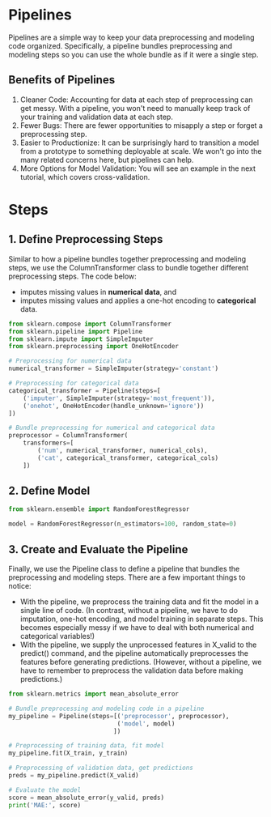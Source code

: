 # Pipelines
Pipelines are a simple way to keep your data preprocessing and modeling code organized. Specifically, a pipeline bundles preprocessing and modeling steps so you can use the whole bundle as if it were a single step.

## Benefits of Pipelines
1. Cleaner Code: Accounting for data at each step of preprocessing can get messy. With a pipeline, you won't need to manually keep track of your training and validation data at each step.
2. Fewer Bugs: There are fewer opportunities to misapply a step or forget a preprocessing step.
3. Easier to Productionize: It can be surprisingly hard to transition a model from a prototype to something deployable at scale. We won't go into the many related concerns here, but pipelines can help.
4. More Options for Model Validation: You will see an example in the next tutorial, which covers cross-validation.

# Steps
## 1. Define Preprocessing Steps
Similar to how a pipeline bundles together preprocessing and modeling steps, we use the ColumnTransformer class to bundle together different preprocessing steps. The code below:
- imputes missing values in **numerical data**, and
- imputes missing values and applies a one-hot encoding to **categorical** data.

```python
from sklearn.compose import ColumnTransformer
from sklearn.pipeline import Pipeline
from sklearn.impute import SimpleImputer
from sklearn.preprocessing import OneHotEncoder

# Preprocessing for numerical data
numerical_transformer = SimpleImputer(strategy='constant')

# Preprocessing for categorical data
categorical_transformer = Pipeline(steps=[
    ('imputer', SimpleImputer(strategy='most_frequent')),
    ('onehot', OneHotEncoder(handle_unknown='ignore'))
])

# Bundle preprocessing for numerical and categorical data
preprocessor = ColumnTransformer(
    transformers=[
        ('num', numerical_transformer, numerical_cols),
        ('cat', categorical_transformer, categorical_cols)
    ])
```

## 2. Define Model

```python
from sklearn.ensemble import RandomForestRegressor

model = RandomForestRegressor(n_estimators=100, random_state=0)
```

## 3. Create and Evaluate the Pipeline
Finally, we use the Pipeline class to define a pipeline that bundles the preprocessing and modeling steps. There are a few important things to notice:
- With the pipeline, we preprocess the training data and fit the model in a single line of code. (In contrast, without a pipeline, we have to do imputation, one-hot encoding, and model training in separate steps. This becomes especially messy if we have to deal with both numerical and categorical variables!)
- With the pipeline, we supply the unprocessed features in X_valid to the predict() command, and the pipeline automatically preprocesses the features before generating predictions. (However, without a pipeline, we have to remember to preprocess the validation data before making predictions.)

```python
from sklearn.metrics import mean_absolute_error

# Bundle preprocessing and modeling code in a pipeline
my_pipeline = Pipeline(steps=[('preprocessor', preprocessor),
                              ('model', model)
                             ])

# Preprocessing of training data, fit model 
my_pipeline.fit(X_train, y_train)

# Preprocessing of validation data, get predictions
preds = my_pipeline.predict(X_valid)

# Evaluate the model
score = mean_absolute_error(y_valid, preds)
print('MAE:', score)
```
